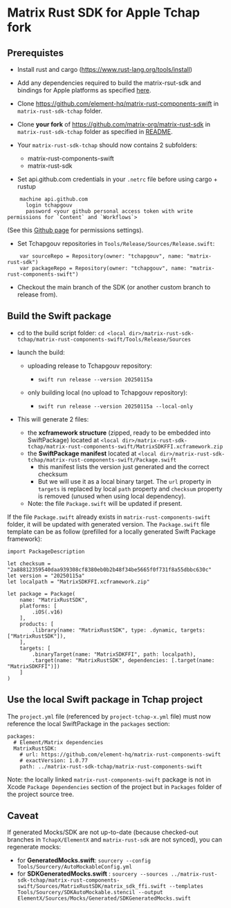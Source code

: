 # Matrix Rust SDK for Apple Tchap fork

## Prerequistes

- Install rust and cargo (https://www.rust-lang.org/tools/install)
- Add any dependencies required to build the matrix-rsut-sdk and bindings for Apple platforms as specified [here](https://github.com/matrix-org/matrix-rust-sdk/blob/main/bindings/apple/README.md).


- Clone https://github.com/element-hq/matrix-rust-components-swift in `matrix-rust-sdk-tchap` folder.
- Clone **your fork** of https://github.com/matrix-org/matrix-rust-sdk in `matrix-rust-sdk-tchap` folder
as specified in [README](https://github.com/element-hq/matrix-rust-components-swift/blob/main/Tools/Release/README.md).

- Your `matrix-rust-sdk-tchap` should now contains 2 subfolders:
  - matrix-rust-components-swift
  - matrix-rust-sdk
  
- Set api.github.com credentials in your `.netrc` file before using cargo + rustup
```
    machine api.github.com
      login tchapgouv
      password <your github personal access token with write permissions for `Content` and `Workflows`>
```
(See this [Github page](https://docs.github.com/en/rest/releases/releases?apiVersion=2022-11-28#create-a-release) for permissions settings).

- Set Tchapgouv repositories in `Tools/Release/Sources/Release.swift`:
```
    var sourceRepo = Repository(owner: "tchapgouv", name: "matrix-rust-sdk")
    var packageRepo = Repository(owner: "tchapgouv", name: "matrix-rust-components-swift")
```

- Checkout the main branch of the SDK (or another custom branch to release from).

## Build the Swift package

- cd to the build script folder: `cd <local dir>/matrix-rust-sdk-tchap/matrix-rust-components-swift/Tools/Release/Sources`
- launch the build: 

  - uploading release to Tchapgouv repository:
    - `swift run release --version 20250115a`
    
  - only building local (no upload to Tchapgouv repository):
    - `swift run release --version 20250115a --local-only`

- This will generate 2 files:
  - the **xcframework structure** (zipped, ready to be embedded into SwiftPackage) located at `<local dir>/matrix-rust-sdk-tchap/matrix-rust-components-swift/MatrixSDKFFI.xcframework.zip`
  - the **SwiftPackage manifest** located at `<local dir>/matrix-rust-sdk-tchap/matrix-rust-components-swift/Package.swift`
    - this manifest lists the version just generated and the correct checksum
    - But we will use it as a local binary target. The `url` property in `targets` is replaced by local `path` property and `checksum` property is removed (unused when using local dependency).
  - Note: the file `Package.swift` will be updated if present.

If the file `Package.swift` already exists in `matrix-rust-components-swift` folder, it will be updated with generated version. The `Package.swift` file template can be as follow (prefilled for a locally generated Swift Package framework):
```
import PackageDescription

let checksum = "2a88812359540daa939308cf8380eb0b2b48f34be5665f0f731f8a55dbbc630c"
let version = "20250115a"
let localpath = "MatrixSDKFFI.xcframework.zip"

let package = Package(
    name: "MatrixRustSDK",
    platforms: [
        .iOS(.v16)
    ],
    products: [
        .library(name: "MatrixRustSDK", type: .dynamic, targets: ["MatrixRustSDK"]),
    ],
    targets: [
        .binaryTarget(name: "MatrixSDKFFI", path: localpath),
        .target(name: "MatrixRustSDK", dependencies: [.target(name: "MatrixSDKFFI")])
    ]
)
```

## Use the local Swift package in Tchap project

The `project.yml` file (referenced by `project-tchap-x.yml` file) must now reference the local SwiftPackage in the `packages` section:
```
packages:
  # Element/Matrix dependencies
  MatrixRustSDK:
    # url: https://github.com/element-hq/matrix-rust-components-swift
    # exactVersion: 1.0.77
    path: ../matrix-rust-sdk-tchap/matrix-rust-components-swift
```

Note: the locally linked `matrix-rust-components-swift` package is not in Xcode `Package Dependencies` section of the project but in `Packages` folder of the project source tree.

## Caveat

If generated Mocks/SDK are not up-to-date (because checked-out branches in `TchapX/ElementX` and `matrix-rust-sdk` are not synced), you can regenerate mocks:
  - for **GeneratedMocks.swift**: `sourcery --config Tools/Sourcery/AutoMockableConfig.yml`
  - for **SDKGeneratedMocks.swift** : `sourcery --sources ../matrix-rust-sdk-tchap/matrix-rust-components-swift/Sources/MatrixRustSDK/matrix_sdk_ffi.swift --templates Tools/Sourcery/SDKAutoMockable.stencil --output ElementX/Sources/Mocks/Generated/SDKGeneratedMocks.swift`
  
  